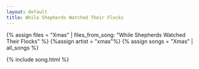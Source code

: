 ```yaml
---
layout: default
title: While Shepherds Watched Their Flocks
---
```


{% assign files = "Xmas" | files_from_song: "While Shepherds Watched Their Flocks" %}
{%assign artist = "xmas"%}
{% assign songs = "Xmas" | all_songs %}

 
{% include song.html %}